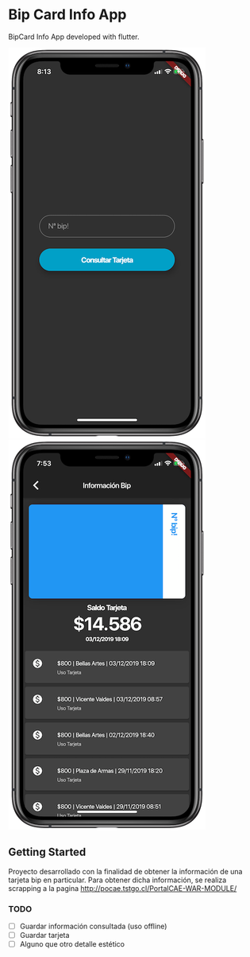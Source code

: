# Bip Card Info App
BipCard Info App developed with flutter.

![Alt text](/app-main.PNG?raw=true)![Alt text](/app-detail.PNG?raw=true)

## Getting Started

Proyecto desarrollado con la finalidad de obtener la información de una tarjeta bip en particular. 
Para obtener dicha información, se realiza scrapping a la pagina  http://pocae.tstgo.cl/PortalCAE-WAR-MODULE/  

### TODO

* [ ] Guardar información consultada (uso offline)
* [ ] Guardar tarjeta
* [ ] Alguno que otro detalle estético
